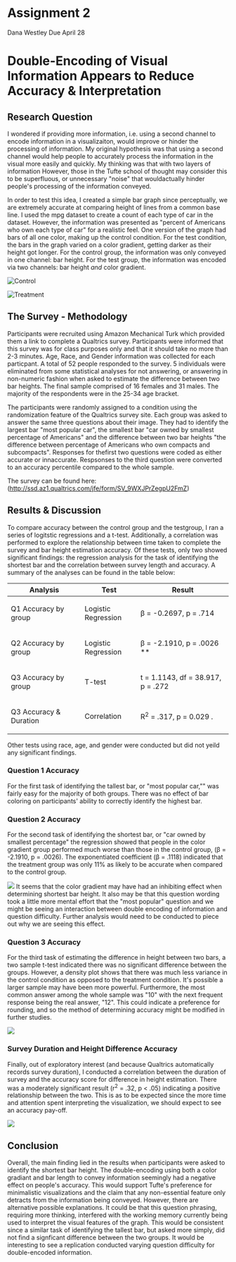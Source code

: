 Assignment 2
================
Dana Westley
Due April 28

Double-Encoding of Visual Information Appears to Reduce Accuracy & Interpretation
=================================================================================

Research Question
-----------------

I wondered if providing more information, i.e. using a second channel to encode information in a visualizaiton, would improve or hinder the processing of information. My original hypothesis was that using a second channel would help people to accurately process the information in the visual more easily and quickly. My thinking was that with two layers of information However, those in the Tufte school of thought may consider this to be superfluous, or unnecessary "noise" that wouldactually hinder people's processing of the information conveyed.

In order to test this idea, I created a simple bar graph since perceptually, we are extremely accurate at comparing height of lines from a common base line. I used the mpg dataset to create a count of each type of car in the dataset. However, the information was presented as "percent of Americans who own each type of car" for a realistic feel. One version of the graph had bars of all one color, making up the control condition. For the test condition, the bars in the graph varied on a color gradient, getting darker as their height got longer. For the control group, the information was only conveyed in one channel: bar height. For the test group, the information was encoded via two channels: bar height *and* color gradient.

![Control](https://github.com/DanaWestley/dataviz/blob/master/submissions/Westley_Dana/Assignment2/Assignment2_files/Onecolor.png?raw=true)

![Treatment](https://github.com/DanaWestley/dataviz/blob/master/submissions/Westley_Dana/Assignment2/Assignment2_files/Shaded.png?raw=true)

The Survey - Methodology
------------------------

Participants were recruited using Amazon Mechanical Turk which provided them a link to complete a Qualtrics survey. Participants were informed that this survey was for class purposes only and that it should take no more than 2-3 minutes. Age, Race, and Gender information was collected for each particpant. A total of 52 people responded to the survey. 5 individuals were eliminated from some statistical analyses for not answering, or answering in non-numeric fashion when asked to estimate the difference between two bar heights. The final sample comprised of 16 females and 31 males. The majority of the respondents were in the 25-34 age bracket.

The participants were randomly assigned to a condition using the randomization feature of the Qualtrics survey site. Each group was asked to answer the same three questions about their image. They had to identify the largest bar "most popular car", the smallest bar "car owned by smallest percentage of Americans" and the difference between two bar heights "the difference between percentage of Americans who own compacts and subcompacts". Responses for thefirst two questions were coded as either accurate or innaccurate. Respsonses to the third question were converted to an accuracy percentile compared to the whole sample.

The survey can be found here: (<http://ssd.az1.qualtrics.com/jfe/form/SV_9WXJPrZegpU2FmZ>)

Results & Discussion
--------------------

To compare accuracy between the control group and the testgroup, I ran a series of logitstic regressions and a t-test. Additionally, a correlation was performed to explore the relationship between time taken to complete the survey and bar height estimation accuracy. Of these tests, only two showed significant findings: the regression analysis for the task of identifying the shortest bar and the correlation between survey length and accuracy. A summary of the analyses can be found in the table below:

<table>
<colgroup>
<col width="33%" />
<col width="25%" />
<col width="41%" />
</colgroup>
<thead>
<tr class="header">
<th>Analysis</th>
<th>Test</th>
<th>Result</th>
</tr>
</thead>
<tbody>
<tr class="odd">
<td><p>Q1 Accuracy by group</p></td>
<td><p>Logistic Regression</p></td>
<td><p>β = -0.2697, p = .714</p></td>
</tr>
<tr class="even">
<td><p>Q2 Accuracy by group</p></td>
<td><p>Logistic Regression</p></td>
<td><p>β = -2.1910, p = .0026 **</p></td>
</tr>
<tr class="odd">
<td><p>Q3 Accuracy by group</p></td>
<td><p>T-test</p></td>
<td><p>t = 1.1143, df = 38.917, p = .272</p></td>
</tr>
<tr class="even">
<td><p>Q3 Accuracy &amp; Duration</p></td>
<td><p>Correlation</p></td>
<td><p>R<sup>2</sup> = .317, p = 0.029 .</p></td>
</tr>
</tbody>
</table>

Other tests using race, age, and gender were conducted but did not yeild any significant findings.

### Question 1 Accuracy

For the first task of identifying the tallest bar, or "most popular car,"" was fairly easy for the majority of both groups. There was no effect of bar coloring on participants' ability to correctly identify the highest bar.

### Question 2 Accuracy

For the second task of identifying the shortest bar, or "car owned by smallest percentage" the regression showed that people in the color gradient group performed much worse than those in the control group, (β = -2.1910, p = .0026). The exponentiated coefficient (β = .1118) indicated that the treatment group was only 11% as likely to be accurate when compared to the control group.

![](Assignment2_files/figure-markdown_github/unnamed-chunk-1-1.png) It seems that the color gradient may have had an inhibiting effect when determining shortest bar height. It also may be that this question wording took a little more mental effort that the "most popular" question and we might be seeing an interaction between double encoding of information and question difficulty. Further analysis would need to be conducted to piece out why we are seeing this effect.

### Question 3 Accuracy

For the third task of estimating the difference in height between two bars, a two sample t-test indicated there was no significant difference between the groups. However, a density plot shows that there was much less variance in the control condition as opposed to the treatment condition. It's possible a larger sample may have been more powerful. Furthermore, the most common answer among the whole sample was "10" with the next frequent response being the real answer, "12". This could indicate a preference for rounding, and so the method of determining accuracy might be modified in further studies.

![](Assignment2_files/figure-markdown_github/unnamed-chunk-2-1.png)

### Survey Duration and Height Difference Accuracy

Finally, out of exploratory interest (and because Qualtrics automatically records survey duration), I conducted a correlation between the duration of survey and the accuracy score for difference in height estimation. There was a moderately significant result (r<sup>2</sup> = .32, p &lt; .05) indicating a positive relationship between the two. This is as to be expected since the more time and attention spent interpreting the visualization, we should expect to see an accuracy pay-off.

![](Assignment2_files/figure-markdown_github/unnamed-chunk-3-1.png)

Conclusion
----------

Overall, the main finding lied in the results when participants were asked to identify the shortest bar height. The double-encoding using both a color gradiant and bar length to convey information seemingly had a negative effect on people's accuracy. This would support Tufte's preference for minimalistic visualizations and the claim that any non-essential feature only detracts from the information being conveyed. However, there are alternative possible explanations. It could be that this question phrasing, requiring more thinking, interfered with the working memory currently being used to interpret the visual features of the graph. This would be consistent since a similar task of identifying the tallest bar, but asked more simply, did not find a signficant difference between the two groups. It would be interesting to see a replication conducted varying question difficulty for double-encoded information.

